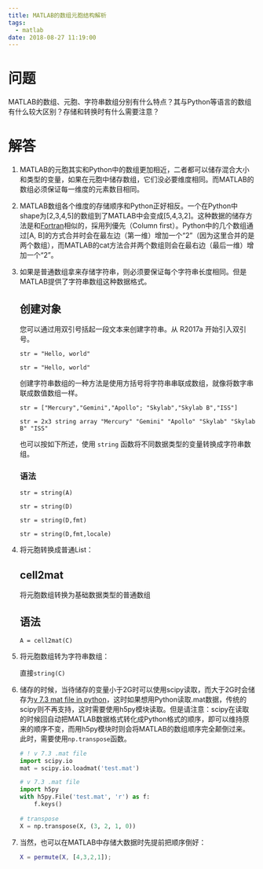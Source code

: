 ```yaml
---
title: MATLAB的数组元胞结构解析
tags:
  - matlab
date: 2018-08-27 11:19:00
---
```



# 问题

MATLAB的数组、元胞、字符串数组分别有什么特点？其与Python等语言的数组有什么较大区别？存储和转换时有什么需要注意？

# 解答

1. MATLAB的元胞其实和Python中的数组更加相近，二者都可以储存混合大小和类型的变量，如果在元胞中储存数组，它们没必要维度相同。而MATLAB的数组必须保证每一维度的元素数目相同。

2. MATLAB数组各个维度的存储顺序和Python正好相反。一个在Python中shape为[2,3,4,5]的数组到了MATLAB中会变成[5,4,3,2]。这种数据的储存方法是和[Fortran](https://zh.wikipedia.org/zh-hans/Fortran)相似的，採用列優先（Column first）。Python中的几个数组通过[A, B]的方式合并时会在最左边（第一维）增加一个“2”（因为这里合并的是两个数组），而MATLAB的cat方法合并两个数组则会在最右边（最后一维）增加一个“2”。

3. 如果是普通数组拿来存储字符串，则必须要保证每个字符串长度相同。但是MATLAB提供了字符串数组这种数据格式。

   ## 创建对象

   您可以通过用双引号括起一段文本来创建字符串。从 R2017a 开始引入双引号。
       
       str = "Hello, world" 
       
       str = "Hello, world" 

   创建字符串数组的一种方法是使用方括号将字符串串联成数组，就像将数字串联成数值数组一样。
       
       str = ["Mercury","Gemini","Apollo"; "Skylab","Skylab B","ISS"] 
       
       str = 2x3 string array "Mercury" "Gemini" "Apollo" "Skylab" "Skylab B" "ISS" 

   也可以按如下所述，使用 `string` 函数将不同数据类型的变量转换成字符串数组。

   ### 语法

   `str = string(A)`

   `str = string(D)`

   `str = string(D,fmt)`

   `str = string(D,fmt,locale)`

4. 将元胞转换成普通List：

   ## cell2mat

   将元胞数组转换为基础数据类型的普通数组

   ## 语法

   ```
   A = cell2mat(C)
   ```

5. 将元胞数组转为字符串数组：

   直接`string(C)`

6. 储存的时候，当待储存的变量小于2G时可以使用scipy读取，而大于2G时会储存为[v 7.3 mat file in python](https://stackoverflow.com/questions/17316880/reading-v-7-3-mat-file-in-python)，这时如果想用Python读取.mat数据，传统的scipy则不再支持，这时需要使用h5py模块读取。但是请注意：scipy在读取的时候回自动把MATLAB数据格式转化成Python格式的顺序，即可以维持原来的顺序不变，而用h5py模块时则会将MATLAB的数组顺序完全颠倒过来。此时，需要使用`np.transpose`函数。

   ```python
   # ! v 7.3 .mat file
   import scipy.io
   mat = scipy.io.loadmat('test.mat')
   
   # v 7.3 .mat file
   import h5py
   with h5py.File('test.mat', 'r') as f:
       f.keys()
       
   # transpose
   X = np.transpose(X, (3, 2, 1, 0))
   ```

7. 当然，也可以在MATLAB中存储大数据时先提前把顺序倒好：

   ```matlab
   X = permute(X, [4,3,2,1]);
   ```